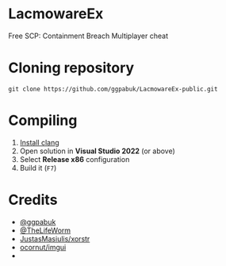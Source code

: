 # LacmowareEx
Free SCP: Containment Breach Multiplayer cheat

# Cloning repository
```
git clone https://github.com/ggpabuk/LacmowareEx-public.git
```

# Compiling
1. [Install clang](https://docs.microsoft.com/en-us/cpp/build/clang-support-msbuild)
1. Open solution in **Visual Studio 2022** (or above)
1. Select **Release x86** configuration
1. Build it (`F7`)

# Credits
+ [@ggpabuk](https://github.com/ggpabuk/)
+ [@TheLifeWorm](https://github.com/TheLifeWorm/)
+ [JustasMasiulis/xorstr](https://github.com/JustasMasiulis/xorstr)
+ [ocornut/imgui](https://github.com/ocornut/imgui)
+ 
